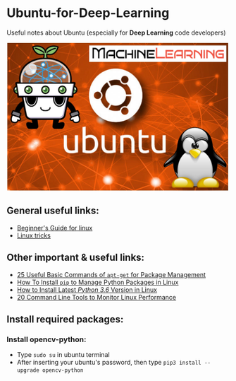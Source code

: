 # Ubuntu-for-Deep-Learning
Useful notes about Ubuntu (especially for **Deep Learning** code developers)

![Logo](./FinalLogo.jpg)

## General useful links:
- [Beginner's Guide for linux](https://www.tecmint.com/free-online-linux-learning-guide-for-beginners/)
- [Linux tricks](https://www.tecmint.com/tag/linux-tricks/)

## Other important & useful links:
- [25 Useful Basic Commands of `apt-get` for Package Management](https://www.tecmint.com/useful-basic-commands-of-apt-get-and-apt-cache-for-package-management/)
- [How To Install `pip` to Manage Python Packages in Linux](https://www.tecmint.com/install-pip-in-linux/)
- [How to Install Latest _Python 3.6_ Version in Linux](https://www.tecmint.com/install-python-in-linux/)
- [20 Command Line Tools to Monitor Linux Performance](https://www.tecmint.com/command-line-tools-to-monitor-linux-performance/)

## Install required packages:

### Install opencv-python:
- Type `sudo su` in ubuntu terminal
- After inserting your ubuntu's password, then type `pip3 install --upgrade opencv-python`  

